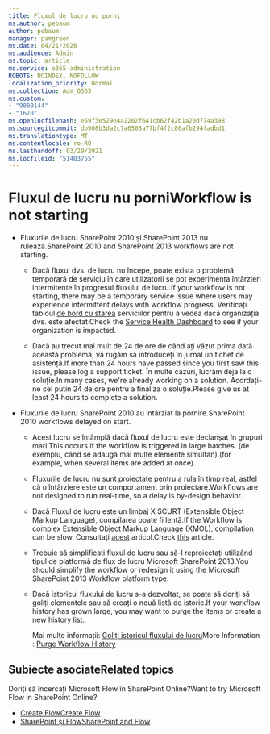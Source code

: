 ```yaml
---
title: Fluxul de lucru nu porni
ms.author: pebaum
author: pebaum
manager: pamgreen
ms.date: 04/21/2020
ms.audience: Admin
ms.topic: article
ms.service: o365-administration
ROBOTS: NOINDEX, NOFOLLOW
localization_priority: Normal
ms.collection: Adm_O365
ms.custom:
- "9000144"
- "1670"
ms.openlocfilehash: e69f3e529e4a2202f641cb62f42b1a20d774a398
ms.sourcegitcommit: db908b3da2c7a6508a77bf4f2c80afb294fadbd1
ms.translationtype: MT
ms.contentlocale: ro-RO
ms.lasthandoff: 03/29/2021
ms.locfileid: "51403755"
---
```

# <a name="workflow-is-not-starting"></a><span data-ttu-id="d1c6a-102">Fluxul de lucru nu porni</span><span class="sxs-lookup"><span data-stu-id="d1c6a-102">Workflow is not starting</span></span>

- <span data-ttu-id="d1c6a-103">Fluxurile de lucru SharePoint 2010 și SharePoint 2013 nu rulează.</span><span class="sxs-lookup"><span data-stu-id="d1c6a-103">SharePoint 2010 and SharePoint 2013 workflows are not starting.</span></span>

    - <span data-ttu-id="d1c6a-104">Dacă fluxul dvs. de lucru nu începe, poate exista o problemă temporară de serviciu în care utilizatorii se pot experimenta întârzieri intermitente în progresul fluxului de lucru.</span><span class="sxs-lookup"><span data-stu-id="d1c6a-104">If your workflow is not starting, there may be a temporary service issue where users may experience intermittent delays with workflow progress.</span></span> <span data-ttu-id="d1c6a-105">Verificați tabloul [de bord cu starea](https://admin.microsoft.com/AdminPortal/Home/servicehealth) serviciilor pentru a vedea dacă organizația dvs. este afectat.</span><span class="sxs-lookup"><span data-stu-id="d1c6a-105">Check the [Service Health Dashboard](https://admin.microsoft.com/AdminPortal/Home/servicehealth) to see if your organization is impacted.</span></span>

    - <span data-ttu-id="d1c6a-106">Dacă au trecut mai mult de 24 de ore de când ați văzut prima dată această problemă, vă rugăm să introduceți în jurnal un tichet de asistență.</span><span class="sxs-lookup"><span data-stu-id="d1c6a-106">If more than 24 hours have passed since you first saw this issue, please log a support ticket.</span></span> <span data-ttu-id="d1c6a-107">În multe cazuri, lucrăm deja la o soluție.</span><span class="sxs-lookup"><span data-stu-id="d1c6a-107">In many cases, we're already working on a solution.</span></span> <span data-ttu-id="d1c6a-108">Acordați-ne cel puțin 24 de ore pentru a finaliza o soluție.</span><span class="sxs-lookup"><span data-stu-id="d1c6a-108">Please give us at least 24 hours to complete a solution.</span></span>

- <span data-ttu-id="d1c6a-109">Fluxurile de lucru SharePoint 2010 au întârziat la pornire.</span><span class="sxs-lookup"><span data-stu-id="d1c6a-109">SharePoint 2010 workflows delayed on start.</span></span>

    - <span data-ttu-id="d1c6a-110">Acest lucru se întâmplă dacă fluxul de lucru este declanșat în grupuri mari.</span><span class="sxs-lookup"><span data-stu-id="d1c6a-110">This occurs if the workflow is triggered in large batches.</span></span> <span data-ttu-id="d1c6a-111">(de exemplu, când se adaugă mai multe elemente simultan).</span><span class="sxs-lookup"><span data-stu-id="d1c6a-111">(for example, when several items are added at once).</span></span>

    - <span data-ttu-id="d1c6a-112">Fluxurile de lucru nu sunt proiectate pentru a rula în timp real, astfel că o întârziere este un comportament prin proiectare.</span><span class="sxs-lookup"><span data-stu-id="d1c6a-112">Workflows are not designed to run real-time, so a delay is by-design behavior.</span></span>

   -  <span data-ttu-id="d1c6a-113">Dacă Fluxul de lucru este un limbaj X SCURT (Extensible Object Markup Language), compilarea poate fi lentă.</span><span class="sxs-lookup"><span data-stu-id="d1c6a-113">If the Workflow is complex Extensible Object Markup Language (XMOL), compilation can be slow.</span></span> <span data-ttu-id="d1c6a-114">Consultați [acest](https://support.microsoft.com//kb/3043697) articol.</span><span class="sxs-lookup"><span data-stu-id="d1c6a-114">Check [this](https://support.microsoft.com//kb/3043697) article.</span></span>

    - <span data-ttu-id="d1c6a-115">Trebuie să simplificați fluxul de lucru sau să-l reproiectați utilizând tipul de platformă de flux de lucru Microsoft SharePoint 2013.</span><span class="sxs-lookup"><span data-stu-id="d1c6a-115">You should simplify the workflow or redesign it using the Microsoft SharePoint 2013 Workflow platform type.</span></span>

    - <span data-ttu-id="d1c6a-116">Dacă istoricul fluxului de lucru s-a dezvoltat, se poate să doriți să goliți elementele sau să creați o nouă listă de istoric.</span><span class="sxs-lookup"><span data-stu-id="d1c6a-116">If your workflow history has grown large, you may want to purge the items or create a new history list.</span></span>

        <span data-ttu-id="d1c6a-117">Mai multe informații: [Goliți istoricul fluxului de lucru](https://blogs.technet.microsoft.com/marj/2015/08/07/sharepoint-2010-workflows-best-practice-purge-workflow-history-list-items/)</span><span class="sxs-lookup"><span data-stu-id="d1c6a-117">More Information : [Purge Workflow History](https://blogs.technet.microsoft.com/marj/2015/08/07/sharepoint-2010-workflows-best-practice-purge-workflow-history-list-items/)</span></span>


## <a name="related-topics"></a><span data-ttu-id="d1c6a-118">Subiecte asociate</span><span class="sxs-lookup"><span data-stu-id="d1c6a-118">Related topics</span></span>
<span data-ttu-id="d1c6a-119">Doriți să încercați Microsoft Flow în SharePoint Online?</span><span class="sxs-lookup"><span data-stu-id="d1c6a-119">Want to try Microsoft Flow in SharePoint Online?</span></span>
- [<span data-ttu-id="d1c6a-120">Create Flow</span><span class="sxs-lookup"><span data-stu-id="d1c6a-120">Create Flow</span></span>](https://support.office.com/article/Create-a-flow-for-a-list-or-library-in-SharePoint-Online-or-OneDrive-for-Business-a9c3e03b-0654-46af-a254-20252e580d01) 
- [<span data-ttu-id="d1c6a-121">SharePoint și Flow</span><span class="sxs-lookup"><span data-stu-id="d1c6a-121">SharePoint and Flow</span></span>](https://flow.microsoft.com/blog/sharepoint-and-flow/) 
